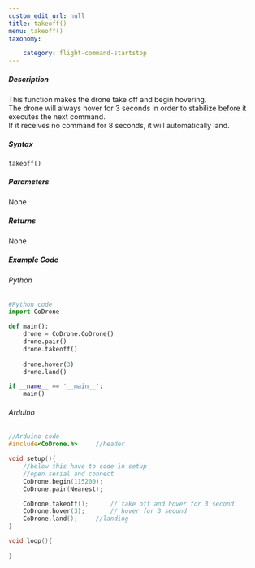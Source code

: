 ```yaml
---
custom_edit_url: null
title: takeoff()
menu: takeoff()
taxonomy:

	category: flight-command-startstop
---
```


##### Description

This function makes the drone take off and begin hovering.<br />
The drone will always hover for 3 seconds in order to stabilize before it executes the next command.<br />
If it receives no command for 8 seconds, it will automatically land.

##### Syntax
```takeoff()```

##### Parameters

None

##### Returns

None

##### Example Code
###### Python
```python
#Python code
import CoDrone

def main():
	drone = CoDrone.CoDrone()
	drone.pair()
	drone.takeoff()
	
	drone.hover(3)
	drone.land()

if __name__ == '__main__':
	main()


```
###### Arduino
```c
//Arduino code
#include<CoDrone.h>		//header

void setup(){
	//below this have to code in setup
	//open serial and connect
	CoDrone.begin(115200);
	CoDrone.pair(Nearest);

	CoDrone.takeoff();		// take off and hover for 3 second
	CoDrone.hover(3);		// hover for 3 second
	CoDrone.land();		//landing	
}

void loop(){
	
}


```
